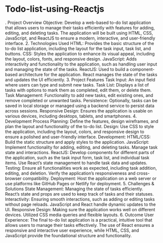 # Todo-list-using-Reactjs
. Project Overview
Objective: Develop a web-based to-do list application that allows users to manage their tasks efficiently with features for adding, editing, and deleting tasks. The application will be built using HTML, CSS, JavaScript, and ReactJS to ensure a modern, interactive, and user-friendly interface.
2. Technologies Used
HTML: Provides the basic structure of the to-do list application, including the layout for the task input, task list, and buttons.
CSS: Styles the application to enhance its visual appeal, including the layout, colors, fonts, and responsive design.
JavaScript: Adds interactivity and functionality to the application, such as handling user input and managing the state of the tasks.
ReactJS: Used to build a component-based architecture for the application. React manages the state of the tasks and updates the UI efficiently.
3. Project Features
Task Input: An input field where users can type and submit new tasks.
Task List: Displays a list of tasks with options to mark them as completed, edit them, or delete them.
Task Management: Functionality to add new tasks, edit existing ones, and remove completed or unwanted tasks.
Persistence: Optionally, tasks can be saved in local storage or managed using a backend service to persist data across sessions.
Responsive Design: Ensures the application is usable on various devices, including desktops, tablets, and smartphones.
4. Development Process
Planning: Define the features, design wireframes, and plan the layout and functionality of the to-do list.
Design: Use CSS to style the application, including the layout, colors, and responsive design to ensure a polished and user-friendly interface.
Development:
HTML/CSS: Build the static structure and apply styles to the application.
JavaScript: Implement functionality for adding, editing, and deleting tasks. Manage task state and interactions.
ReactJS: Develop components for different parts of the application, such as the task input form, task list, and individual task items. Use React’s state management to handle task data and updates.
Testing: Ensure all functionalities work as expected, including task addition, editing, and deletion. Verify the application’s responsiveness and cross-browser compatibility.
Deployment: Host the application on a web server or use platforms like GitHub Pages or Netlify for deployment.
5. Challenges & Solutions
State Management: Managing the state of tasks efficiently. React’s state and props are used to keep track of tasks and their statuses.
Interactivity: Ensuring smooth interactions, such as adding or editing tasks without page reloads. JavaScript and React handle dynamic updates to the UI.
Responsive Design: Making sure the application works well on different devices. Utilized CSS media queries and flexible layouts.
6. Outcome
User Experience: The final to-do list application is a practical, intuitive tool that allows users to manage their tasks effectively. The use of React ensures a responsive and interactive user experience, while HTML, CSS, and JavaScript provide the foundational structure and functionality.
